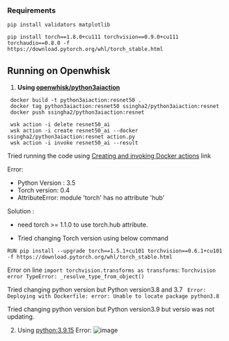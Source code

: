 ### Requirements
```
pip install validators matplotlib

pip install torch==1.8.0+cu111 torchvision==0.9.0+cu111 torchaudio==0.8.0 -f https://download.pytorch.org/whl/torch_stable.html
```

## Running on Openwhisk

1. **Using [openwhisk/python3aiaction](https://hub.docker.com/r/openwhisk/python3aiaction)**

```
 docker build -t python3aiaction:resnet50 .
 docker tag python3aiaction:resnet50 ssingha2/python3aiaction:resnet
 docker push ssingha2/python3aiaction:resnet

 wsk action -i delete resnet50_ai
 wsk action -i create resnet50_ai --docker ssingha2/python3aiaction:resnet action.py
 wsk action -i invoke resnet50_ai --result

```

Tried running the code using [Creating and invoking Docker actions](https://github.com/apache/openwhisk/blob/master/docs/actions-docker.md) link

Error: 
 * Python Version : 3.5
 * Torch version: 0.4
 * AttributeError: module 'torch' has no attribute 'hub'
 
Solution : 
*  need torch >= 1.1.0 to use torch.hub attribute.


* Tried changing Torch version using below command

``` RUN pip install --upgrade torch==1.5.1+cu101 torchvision==0.6.1+cu101 -f https://download.pytorch.org/whl/torch_stable.html ```

Error on line ``` import torchvision.transforms as transforms ```: 
```Torchvision error TypeError: _resolve_type_from_object()```

Tried changing python version but Python version3.8 and 3.7 
``` Error:  Deploying with Dockerfile: error: Unable to locate package python3.8```

Tried changing python version but Python version3.9 but versio was not updating.

2. Using [python:3.9.15](https://hub.docker.com/layers/library/python/3.9.15/images/sha256-b5f024fa682187ef9305a2b5d2c4bb583bef83356259669fc80273bb2222f5ed?context=explore)
Error: 
![image](https://user-images.githubusercontent.com/37688219/200151790-3e365c37-30a5-4f07-bc66-15750e14bb0a.png)




